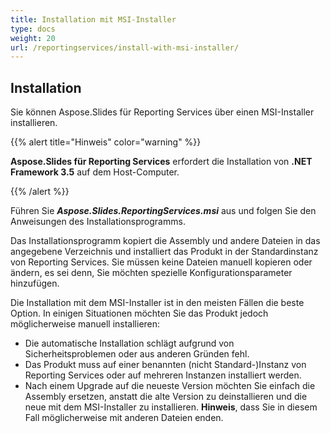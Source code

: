 ```yaml
---
title: Installation mit MSI-Installer
type: docs
weight: 20
url: /reportingservices/install-with-msi-installer/
---
```


## **Installation**
Sie können Aspose.Slides für Reporting Services über einen MSI-Installer installieren. 

{{% alert title="Hinweis" color="warning" %}} 

**Aspose.Slides für Reporting Services** erfordert die Installation von **.NET Framework 3.5** auf dem Host-Computer. 

{{% /alert %}}

Führen Sie ***Aspose.Slides.ReportingServices.msi*** aus und folgen Sie den Anweisungen des Installationsprogramms. 

Das Installationsprogramm kopiert die Assembly und andere Dateien in das angegebene Verzeichnis und installiert das Produkt in der Standardinstanz von Reporting Services. Sie müssen keine Dateien manuell kopieren oder ändern, es sei denn, Sie möchten spezielle Konfigurationsparameter hinzufügen. 

Die Installation mit dem MSI-Installer ist in den meisten Fällen die beste Option. In einigen Situationen möchten Sie das Produkt jedoch möglicherweise manuell installieren: 

- Die automatische Installation schlägt aufgrund von Sicherheitsproblemen oder aus anderen Gründen fehl.
- Das Produkt muss auf einer benannten (nicht Standard-)Instanz von Reporting Services oder auf mehreren Instanzen installiert werden.
- Nach einem Upgrade auf die neueste Version möchten Sie einfach die Assembly ersetzen, anstatt die alte Version zu deinstallieren und die neue mit dem MSI-Installer zu installieren. **Hinweis**, dass Sie in diesem Fall möglicherweise mit anderen Dateien enden.